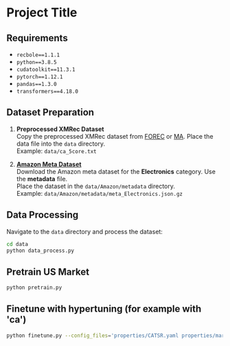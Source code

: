 # Project Title

## Requirements

- `recbole==1.1.1`
- `python==3.8.5`
- `cudatoolkit==11.3.1`
- `pytorch==1.12.1`
- `pandas==1.3.0`
- `transformers==4.18.0`

## Dataset Preparation

1. **Preprocessed XMRec Dataset**  
   Copy the preprocessed XMRec dataset from [FOREC](https://github.com/hamedrab/FOREC/tree/main/DATA/proc_data) or [MA](https://github.com/samarthbhargav/efficient-xmrec/tree/main/DATA2/proc_data). Place the data file into the `data` directory.  
   Example: `data/ca_5core.txt`

2. **[Amazon Meta Dataset](https://nijianmo.github.io/amazon/index.html)**  
   Download the Amazon meta dataset for the **Electronics** category. Use the **metadata** file.  
   Place the dataset in the `data/Amazon/metadata` directory.  
   Example: `data/Amazon/metadata/meta_Electronics.json.gz`

## Data Processing

Navigate to the `data` directory and process the dataset:
```bash
cd data
python data_process.py
```

## Pretrain US Market
```bash
python pretrain.py
```

## Finetune with hypertuning (for example with 'ca')
```bash
python finetune.py --config_files='properties/CATSR.yaml properties/market.yaml' --params_file='model.hyper' --output_file='hyper_example.result' --weight_path='saved/CATSR-us-200.pth' --tool='Hyperopt' --dataset='ca'
```
